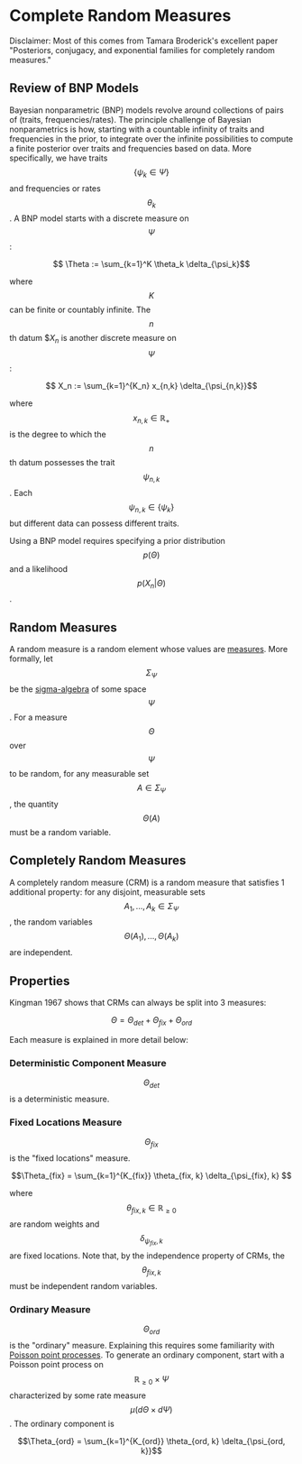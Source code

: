 # Complete Random Measures

Disclaimer: Most of this comes from Tamara Broderick's excellent paper
"Posteriors, conjugacy, and exponential families for completely random measures."

## Review of BNP Models

Bayesian nonparametric (BNP) models revolve around collections of pairs of
(traits, frequencies/rates). The principle challenge of Bayesian nonparametrics
is how, starting with a countable infinity of traits and frequencies in the prior,
to integrate over the infinite possibilities to compute a finite posterior over traits
and frequencies based on data. More specifically, we have traits $$\{\psi_k \in \Psi\}$$
and frequencies or rates $$\theta_k$$. A BNP model starts with a discrete measure on $$\Psi$$:

$$ \Theta := \sum_{k=1}^K \theta_k \delta_{\psi_k}$$

where $$K$$ can be finite or countably infinite. The $$n$$th datum $$X_n$ is another 
discrete measure on $$\Psi$$:

$$ X_n := \sum_{k=1}^{K_n} x_{n,k} \delta_{\psi_{n,k}}$$

where $$x_{n,k} \in \mathbb{R}_+$$ is the degree to which the $$n$$th datum possesses 
the trait $$\psi_{n,k}$$. Each $$\psi_{n,k} \in \{\psi_k \}$$ but different data can
possess different traits.

Using a BNP model requires specifying a prior distribution $$p(\Theta)$$ and a likelihood
$$p(X_n|\Theta)$$.

## Random Measures

A random measure is a random element whose values are [measures](../measure_theory/measures.md).
More formally, let $$\Sigma_{\Psi}$$ be the [sigma-algebra](../probability/sigma_algebra.md) of 
some space $$\Psi$$. For a measure $$\Theta$$ over $$\Psi$$ to be random, for any 
measurable set $$A \in \Sigma_{\Psi}$$, the quantity $$\Theta(A)$$ must be a random variable.

## Completely Random Measures

A completely random measure (CRM) is a random measure that satisfies 1 additional property:
for any disjoint, measurable sets $$A_1, ..., A_k \in \Sigma_{\Psi}$$, the random variables
$$\Theta(A_1), ..., \Theta(A_k)$$ are independent.

## Properties

Kingman 1967 shows that CRMs can always be split into 3 measures:

$$\Theta = \Theta_{det} + \Theta_{fix} + \Theta_{ord}$$

Each measure is explained in more detail below:

### Deterministic Component Measure

$$\Theta_{det}$$ is a deterministic measure.

### Fixed Locations Measure

$$\Theta_{fix}$$ is the "fixed locations" measure.

$$\Theta_{fix} = \sum_{k=1}^{K_{fix}} \theta_{fix, k} \delta_{\psi_{fix}, k} $$

where $$\theta_{fix,k} \in \mathbb{R}_{\geq 0}$$ are random weights and 
$$\delta_{\psi_{fix}, k} $$ are fixed locations. Note that, by the independence property
of CRMs, the $$\theta_{fix,k}$$ must be independent random variables.

### Ordinary Measure

$$\Theta_{ord}$$ is the "ordinary" measure. Explaining this requires some familiarity 
with [Poisson point processes](poisson_process.md). To generate an ordinary component,
start with a Poisson point process on $$\mathbb{R}_{\geq 0} \times \Psi$$ characterized
by some rate measure $$\mu(d\Theta \times d\Psi)$$. The ordinary component is

$$\Theta_{ord} = \sum_{k=1}^{K_{ord}} \theta_{ord, k} \delta_{\psi_{ord, k}}$$

